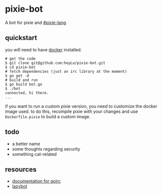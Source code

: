 # pixie-bot

A bot for pixie and [#pixie-lang](https://botbot.me/freenode/pixie-lang/).

## quickstart

you will need to have [docker](https://www.docker.com/) installed.

    # get the code
    $ git clone git@github.com:heyLu/pixie-bot.git
    $ cd pixie-bot
    # fetch dependencies (just an irc library at the moment)
    $ go get -d
    # build and run
    $ go build bot.go
    $ ./bot
    connected, hi there.
    ...

if you want to run a custom pixie version, you need to customize the docker
image used. to do this, recompile pixie with your changes and use `Dockerfile.pixie`
to build a custom image.

## todo

* a better name
* some thoughts regarding security
* something cat-related

## resources

* [documentation for goirc](http://godoc.org/github.com/fluffle/goirc/client)
* [lazybot](https://github.com/Raynes/lazybot)
